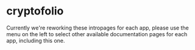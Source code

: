 # cryptofolio

Currently we're reworking these intropages for each app, please use the menu on the left to select other available documentation pages for each app, including this one.
